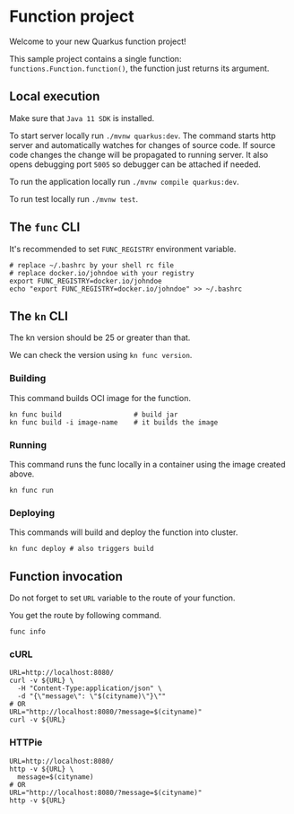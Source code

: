 # Function project

Welcome to your new Quarkus function project!

This sample project contains a single function: `functions.Function.function()`,
the function just returns its argument.

## Local execution
Make sure that `Java 11 SDK` is installed.

To start server locally run `./mvnw quarkus:dev`.
The command starts http server and automatically watches for changes of source code.
If source code changes the change will be propagated to running server. It also opens debugging port `5005`
so debugger can be attached if needed.

To run the application locally run `./mvnw compile quarkus:dev`.

To run test locally run `./mvnw test`.

## The `func` CLI

It's recommended to set `FUNC_REGISTRY` environment variable.
```shell script
# replace ~/.bashrc by your shell rc file
# replace docker.io/johndoe with your registry
export FUNC_REGISTRY=docker.io/johndoe
echo "export FUNC_REGISTRY=docker.io/johndoe" >> ~/.bashrc 
```

## The `kn` CLI

The kn version should be 25 or greater than that.

We can check the version using `kn func version`.

### Building

This command builds OCI image for the function.

```shell script
kn func build                  # build jar
kn func build -i image-name    # it builds the image
```

### Running

This command runs the func locally in a container
using the image created above.
```shell script
kn func run
```

### Deploying

This commands will build and deploy the function into cluster.

```shell script
kn func deploy # also triggers build
```

## Function invocation

Do not forget to set `URL` variable to the route of your function.

You get the route by following command.
```shell script
func info
```

### cURL

```shell script
URL=http://localhost:8080/
curl -v ${URL} \
  -H "Content-Type:application/json" \
  -d "{\"message\": \"$(cityname)\"}\""
# OR
URL="http://localhost:8080/?message=$(cityname)"
curl -v ${URL} 
```

### HTTPie

```shell script
URL=http://localhost:8080/
http -v ${URL} \
  message=$(cityname)
# OR
URL="http://localhost:8080/?message=$(cityname)"
http -v ${URL}
```
